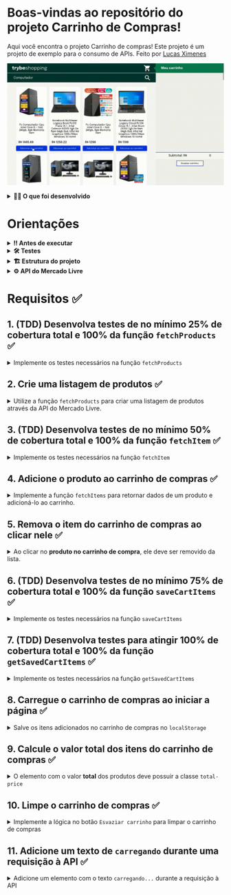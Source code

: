 # Boas-vindas ao repositório do projeto Carrinho de Compras!

Aqui você encontra o projeto Carrinho de compras! Este projeto é um projeto de exemplo para o consumo de APIs. Feito por [Lucas Ximenes](https://www.linkedin.com/in/lucasdximenes/)

![Shopping Cart Preview](./shoppingCartPreview.gif)

<details>
  <summary><strong>👨‍💻 O que foi desenvolvido</strong></summary><br />

Foi desenvolvido um **carrinho de compras** totalmente dinâmico! 🛒

Para isso, foi consumido uma **API!** 🤩

Da sigla em inglês _Application Programming Interface_, uma API é um ponto de contato na internet com determinado serviço e nesse projeto foi utilizado a API do Mercado Livre para buscar produtos à venda. 🏷

Nesse projeto foi utilizado o desenvolvimento orientado a testes, o famoso TDD (Test Driven Development)! Que ajuda garantir um código de qualidade, percebendo os casos de uso da sua aplicação e garantindo que ela está funcionando da maneira correta! 🚀

</details>

# Orientações

<details>
  <summary><strong>‼️ Antes de executar</strong></summary><br />

1. Clone o repositório

- `git clone git@github.com:lucasdximenes/shopping-cart.git`.
- Entre na pasta do repositório que você acabou de clonar:
  - `cd shopping-cart`.

2. Instale as dependências e inicialize o projeto

- Instale as dependências:
  - `npm install`

</details>

<details>
  <summary><strong>🛠 Testes</strong></summary><br />

Nesse projeto implementei o TDD (Test Driven Development) também conhecido como _desenvolvimento orientado a testes_, que é uma prática muito utilizada no mercado de trabalho para garantir que o código será implementado da maneira correta. Ou seja, primeiro escrevemos o teste para uma função e depois implementamos a lógica para que a função execute.

Implementei o teste para quatro funções: `fetchProducts`, `fetchItem`, `saveCartItems` e `getSavedCartItems`.

### Cobertura de testes

Para avaliar se os testes estão cobrindo toda a função, foi utilizado a **cobertura de testes**, que avalia a eficácia dos testes implementados de acordo com os requisitos, determinando se cobrem o que foi pedido ou não.

Para executar os testes, execute o comando abaixo:

```bash
npm test
```

Para executar e acompanhar a implementação da sua cobertura de testes, rode o comando abaixo:

```bash
npm run test:coverage
```

</details>

<details>
<summary><strong>🏗 Estrutura do projeto</strong></summary><br />

O arquivo `scripts.js` contém uma estrutura de código inicial, que cria alguns elementos HTML.

É no `script.js` que foi implementado a lógica para desenvolver o projeto.

<details>
  <summary>
    Clique aqui para saber um pouco mais sobre o que cada função faz
  </summary> <br />

- `createProductImageElement`: Cria um elemento de imagem;
- `createCustomElement`: Estrutura para criar um elemento;
- `createProductItemElement`: Cria a lista de produtos;
- `getSkuFromProductItem`: Pega o `id` de um produto;
- `cartItemClickListener`: Escuta a ação de clicar em um item no carrinho;
- `createCartItemElement`: Cria os elementos do carrinho.

</details>

A pasta `helpers` contém os arquivos `fetchItem.js`, `fetchProducts.js`, `getSavedCartItems.js` e `saveCartItems.js` quee foi criado funções que serão utilizadas no código JavaScript.

A pasta `tests`, contém os arquivos `fetchItem.test.js`, `fetchProducts.test.js`, `getSavedCartItems.test.js` e `saveCartItems.test.js`, onde foi implementado os testes para cada uma das funções de mesmo nome.

</details>

<details>
<summary><strong>⚙️ API do Mercado Livre</strong></summary><br />

O [manual da API do Mercado Livre](https://developers.mercadolivre.com.br/pt_br/itens-e-buscas) contém todas as informações acerca da API (retorno, estrutura). Nesse projeto foi utilizado apenas alguns dos _endpoints_, sendo eles:

- `https://api.mercadolibre.com/sites/MLB/search?q=$QUERY`: traz uma lista de produtos, onde `$QUERY` é o termo a ser buscado. Por exemplo, se o termo for `computador`, o retorno será parecido com esse:

  <details>
    <summary>Retorno da requisição de listagem de produtos</summary>

  Esse retorno possui várias informações acerca da lista de produtos. Dento do array `results` é onde você vai encontrar a lista de produtos.

  ```json
  {
    "site_id": "MLB",
    "query": "computador",
    "paging": {
      "total": 406861,
      "offset": 0,
      "limit": 50,
      "primary_results": 1001
    },
    "results": [
      {
        "id": "MLB1341925291",
        "site_id": "MLB",
        "title": "Processador Intel Core I5-9400f 6 Núcleos 128 Gb",
        "seller": {
          "id": 385471334,
          "permalink": null,
          "power_seller_status": null,
          "car_dealer": false,
          "real_estate_agency": false,
          "tags": []
        },
        "price": 899,
        "currency_id": "BRL",
        "available_quantity": 1,
        "sold_quantity": 0,
        "buying_mode": "buy_it_now",
        "listing_type_id": "gold_pro",
        "stop_time": "2039-10-10T04:00:00.000Z",
        "condition": "new",
        "permalink": "https://www.mercadolivre.com.br/processador-intel-core-i5-9400f-6-nucleos-128-gb/p/MLB13953199",
        "thumbnail": "http://mlb-s2-p.mlstatic.com/813265-MLA32241773956_092019-I.jpg",
        "accepts_mercadopago": true,
        "installments": {
          "quantity": 12,
          "amount": 74.92,
          "rate": 0,
          "currency_id": "BRL"
        },
        "address": {
          "state_id": "BR-SP",
          "state_name": "São Paulo",
          "city_id": "BR-SP-27",
          "city_name": "São José dos Campos"
        },
        "shipping": {
          "free_shipping": true,
          "mode": "me2",
          "tags": ["fulfillment", "mandatory_free_shipping"],
          "logistic_type": "fulfillment",
          "store_pick_up": false
        },
        "seller_address": {
          "id": "",
          "comment": "",
          "address_line": "",
          "zip_code": "",
          "country": {
            "id": "BR",
            "name": "Brasil"
          },
          "state": {
            "id": "BR-SP",
            "name": "São Paulo"
          },
          "city": {
            "id": "BR-SP-27",
            "name": "São José dos Campos"
          },
          "latitude": "",
          "longitude": ""
        },
        "attributes": [
          {
            "source": 1,
            "id": "ALPHANUMERIC_MODEL",
            "value_id": "6382478",
            "value_struct": null,
            "values": [
              {
                "name": "BX80684I59400F",
                "struct": null,
                "source": 1,
                "id": "6382478"
              }
            ],
            "attribute_group_id": "OTHERS",
            "name": "Modelo alfanumérico",
            "value_name": "BX80684I59400F",
            "attribute_group_name": "Outros"
          },
          {
            "id": "BRAND",
            "value_struct": null,
            "attribute_group_name": "Outros",
            "attribute_group_id": "OTHERS",
            "source": 1,
            "name": "Marca",
            "value_id": "15617",
            "value_name": "Intel",
            "values": [
              {
                "id": "15617",
                "name": "Intel",
                "struct": null,
                "source": 1
              }
            ]
          },
          {
            "name": "Condição do item",
            "value_id": "2230284",
            "attribute_group_id": "OTHERS",
            "attribute_group_name": "Outros",
            "source": 1,
            "id": "ITEM_CONDITION",
            "value_name": "Novo",
            "value_struct": null,
            "values": [
              {
                "id": "2230284",
                "name": "Novo",
                "struct": null,
                "source": 1
              }
            ]
          },
          {
            "id": "LINE",
            "value_name": "Core i5",
            "attribute_group_id": "OTHERS",
            "attribute_group_name": "Outros",
            "name": "Linha",
            "value_id": "7769178",
            "value_struct": null,
            "values": [
              {
                "id": "7769178",
                "name": "Core i5",
                "struct": null,
                "source": 1
              }
            ],
            "source": 1
          },
          {
            "id": "MODEL",
            "value_struct": null,
            "values": [
              {
                "id": "6637008",
                "name": "i5-9400F",
                "struct": null,
                "source": 1
              }
            ],
            "attribute_group_id": "OTHERS",
            "name": "Modelo",
            "value_id": "6637008",
            "value_name": "i5-9400F",
            "attribute_group_name": "Outros",
            "source": 1
          }
        ],
        "differential_pricing": {
          "id": 33580182
        },
        "original_price": null,
        "category_id": "MLB1693",
        "official_store_id": null,
        "catalog_product_id": "MLB13953199",
        "tags": [
          "brand_verified",
          "good_quality_picture",
          "good_quality_thumbnail",
          "immediate_payment",
          "cart_eligible"
        ],
        "catalog_listing": true
      }
    ]
  }
  ```

  </details>

- `https://api.mercadolibre.com/items/$ItemID`: traz detalhes de um determinado produto, onde `$ItemID` é o `id` do produto a ser buscado. Por exemplo, se o `id` do produto for `MLB1341706310`, o retorno será parecido com esse:

  <details>
    <summary>Retorno da requisição de detalhes de um produto</summary>

  Esse retorno traz informações detalhadas sobre cada um dos produtos. Por exemplo, o `id` desse produto, o `title`, que o título do produto, `price`, que é o preço e assim por diante.

  ```json
  {
    "id": "MLB1341706310",
    "site_id": "MLB",
    "title": "Processador Gamer Amd Ryzen 5 2600 Yd2600bbafbox De 6 Núcleos E 3.9ghz De Frequência",
    "subtitle": null,
    "seller_id": 245718870,
    "category_id": "MLB1693",
    "official_store_id": 1929,
    "price": 1068,
    "base_price": 1068,
    "original_price": null,
    "currency_id": "BRL",
    "initial_quantity": 93,
    "available_quantity": 0,
    "sold_quantity": 50,
    "sale_terms": [],
    "buying_mode": "buy_it_now",
    "listing_type_id": "gold_special",
    "start_time": "2019-10-15T18:13:00.000Z",
    "stop_time": "2040-01-27T00:26:51.000Z",
    "condition": "new",
    "permalink": "https://produto.mercadolivre.com.br/MLB-1341706310-processador-gamer-amd-ryzen-5-2600-yd2600bbafbox-de-6-nucleos-e-39ghz-de-frequncia-_JM",
    "thumbnail_id": "852106-MLA42157659481_062020",
    "thumbnail": "http://http2.mlstatic.com/D_852106-MLA42157659481_062020-I.jpg",
    "secure_thumbnail": "https://http2.mlstatic.com/D_852106-MLA42157659481_062020-I.jpg",
    "pictures": [],
    "video_id": null,
    "descriptions": [],
    "accepts_mercadopago": true,
    "non_mercado_pago_payment_methods": [],
    "shipping": {},
    "international_delivery_mode": "none",
    "seller_address": {},
    "seller_contact": null,
    "location": {},
    "coverage_areas": [],
    "attributes": [],
    "warnings": [],
    "listing_source": "",
    "variations": [],
    "status": "paused",
    "sub_status": [],
    "tags": [],
    "warranty": "Garantia de fábrica: 3 anos",
    "catalog_product_id": "MLB9196241",
    "domain_id": "MLB-COMPUTER_PROCESSORS",
    "parent_item_id": null,
    "differential_pricing": null,
    "deal_ids": [],
    "automatic_relist": false,
    "date_created": "2019-10-15T18:13:00.000Z",
    "last_updated": "2022-02-05T06:46:48.434Z",
    "health": null,
    "catalog_listing": true,
    "channels": []
  }
  ```

  </details>

  </details>

# Requisitos ✅

## 1. (TDD) Desenvolva testes de no mínimo 25% de cobertura total e 100% da função `fetchProducts` ✅

<details>
  <summary>
    Implemente os testes necessários na função <code>fetchProducts</code>
  </summary> <br />

O arquivo para implementar o teste já está criado, se chama `fetchProducts.test.js` e se encontra dentro da pasta `tests`.

**O que você deve testar:**

- Teste se `fetchProducts` é uma função;

- Execute a função `fetchProducts` com o argumento `'computador'` e teste se `fetch` foi chamada;

- Teste se, ao chamar a função `fetchProducts` com o argumento `'computador'`, a função `fetch` utiliza o endpoint `'https://api.mercadolibre.com/sites/MLB/search?q=computador'`;

- Teste se o retorno da função `fetchProducts` com o argumento `'computador'` é uma estrutura de dados igual ao objeto `computadorSearch`, que já está importado no arquivo.

- Teste se, ao chamar a função `fetchProducts` sem argumento, retorna um erro com a mensagem: `'You must provide an url'`.

> **De olho na dica 👀:** Lembre-se de usar o `new Error('mensagem esperada aqui')` para comparar com o objeto retornado da API.
> Leia com bastante atenção o que está sendo solicitado e implemente um teste de cada vez!

⚠️ **Atenção:** Você deve implementar todos os testes acima, independente do que for suficiente para a cobertura de testes.

**O que será testado:**

- Será avaliado se os testes implementados atingem no mínimo 25% da cobertura total e 100% da função `fetchProducts`.

</details>

## 2. Crie uma listagem de produtos ✅

<details>
  <summary>
    Utilize a função <code>fetchProducts</code> para criar uma listagem de produtos através da API do Mercado Livre.
  </summary> <br />

O arquivo da função `fetchProducts` já está criado e se encontra dentro da pasta `helpers` e está importado dentro do arquivo HTML.

- Implemente a função `fetchProducts` para retornar a listagem de produtos;

- Utilize o _endpoint_ `https://api.mercadolibre.com/sites/MLB/search?q=$QUERY`, onde:

  - O valor de `$QUERY` deve ser **obrigatoriamente** o termo `computador`;

  - O retorno de produtos se encontra no array `results`;

- Utilize a função `createProductItemElement()` para criar os componentes _HTML_ referentes a um produto:

  - Adicione cada elemento retornado da função `createProductItemElement(product)` como filho do elemento `<section class="items">`.

**Obs:** Utilize as variáveis fornecidas no código, elas devem se referir aos seguintes campos:

- `sku`: é o campo `id` retornado pela API;
- `name`: é o campo `title` retornado pela API;
- `image`: é o campo `thumbnail` retornado pela API.

Para executar sua função `fetchProducts` basta chamar no seu arquivo `script.js`;

<details>
<summary>Clique aqui para ver o retorno da API</summary>

```json
{
  "site_id": "MLB",
  "country_default_time_zone": "GMT-03:00",
  "query": "$computador",
  "paging": {...},
  "results": [
    {
      "id": "MLB2025368730",
      "site_id": "MLB",
      "title": "Computador Completo Fácil Intel Core I3 8gb Ssd 240gb ",
      "seller": {},
      "price": 1859.07,
      "prices": {},
      "sale_price": null,
      "currency_id": "BRL",
      "available_quantity": 100,
      "sold_quantity": 500,
      "buying_mode": "buy_it_now",
      "listing_type_id": "gold_pro",
      "stop_time": "2041-09-12T04:00:00.000Z",
      "condition": "new",
      "permalink": "https://produto.mercadolivre.com.br/MLB-2025368730-computador-completo-facil-intel-core-i3-8gb-ssd-240gb-_JM",
      "thumbnail": "http://http2.mlstatic.com/D_704139-MLB47542929423_092021-I.jpg",
      "thumbnail_id": "704139-MLB47542929423_092021",
      "accepts_mercadopago": true,
      "installments": {},
      "address": {},
      "shipping": {},
      "seller_address": {},
      "attributes": [],
      "differential_pricing": {},
      "original_price": 1999,
      "category_id": "MLB1649",
      "official_store_id": 3807,
      "domain_id": "MLB-DESKTOP_COMPUTERS",
      "catalog_product_id": null,
      "tags": [],
      "order_backend": 1,
      "use_thumbnail_id": true,
      "offer_score": null,
      "offer_share": null,
      "match_score": null,
      "winner_item_id": null,
      "melicoin": null,
      "discounts": null
    },
    // {...} restante da lista de produtos
  ],
  "sort": {...},
  "available_sorts": {...},
  "filters": {...},
  "available_filters": {...}
}

```

</details>

**O que será testado:**

- O elemento com classe `.item` deve ser cada item da lista de produtos.

</details>

## 3. (TDD) Desenvolva testes de no mínimo 50% de cobertura total e 100% da função `fetchItem` ✅

<details>
  <summary>
    Implemente os testes necessários na função <code>fetchItem</code>
  </summary> <br />

**O que você deve testar:**

- Teste se `fetchItem` é uma função;

- Execute a função `fetchItem` com o argumento do item "MLB1615760527" e teste se `fetch` foi chamada;

- Teste se, ao chamar a função `fetchItem` com o argumento do item "MLB1615760527", a função `fetch` utiliza o endpoint "https://api.mercadolibre.com/items/MLB1615760527";

- Teste se o retorno da função `fetchItem` com o argumento do item "MLB1615760527" é uma estrutura de dados igual ao objeto `item` que já está importado no arquivo.

- Teste se, ao chamar a função `fetchItem` sem argumento, retorna um erro com a mensagem: `'You must provide an url'`.

> **De olho na dica 👀:** Lembre-se de usar o `new Error('mensagem esperada aqui')` para comparar com o objeto retornado da API.
> Leia com bastante atenção o que está sendo solicitado e implemente um teste de cada vez!

**O que será testado:**

- Será avaliado se os testes implementados atingem no mínimo 50% da cobertura total e 100% da função `fetchItem`.

</details>

## 4. Adicione o produto ao carrinho de compras ✅

<details>
  <summary>
    Implemente a função <code>fetchItems</code> para retornar dados de um produto e adicioná-lo ao carrinho.
  </summary> <br />

Cada produto na página _HTML_ possui um botão com o nome `Adicionar ao carrinho` e, ao clicar nesse botão, você deve realizar uma requisição que vai retornar todos os detalhes de um produto.

- Implemente a função `fetchItems` para fazer a requisição dos detalhes de apenas **um** produto;

- Utilize o _endpoint_ `https://api.mercadolibre.com/items/$ItemID`, onde `$ItemID` é o `id` do produto a ser buscado;

- Utilize a função `createCartItemElement()` para criar os componentes _HTML_ referentes a um item do carrinho;

**Obs:** `salePrice` é o campo `price` retornado pela API.

- Adicione o elemento retornado da função `createCartItemElement(product)` como filho do elemento `<ol class="cart__items">`.

Por exemplo, se o `id` do produto for `MLB1341706310`, o retorno do _endpoint_ será algo no formato:

<details>
<summary><strong>Clique aqui para ver o retorno da API</strong></summary>

```json
{
  "id": "MLB1341706310",
  "site_id": "MLB",
  "title": "Processador Amd Ryzen 5 2600 6 Núcleos 64 Gb",
  "subtitle": null,
  "seller_id": 245718870,
  "category_id": "MLB1693",
  "official_store_id": 1929,
  "price": 879,
  "base_price": 879,
  "original_price": null,
  "currency_id": "BRL",
  "initial_quantity": 0,
  "available_quantity": 0,
  "sold_quantity": 0,
  //[...]
  "warranty": "Garantia de fábrica: 3 anos",
  "catalog_product_id": "MLB9196241",
  "domain_id": "MLB-COMPUTER_PROCESSORS",
  "parent_item_id": null,
  "differential_pricing": null,
  "deal_ids": [],
  "automatic_relist": false,
  "date_created": "2019-10-15T18:13:00.000Z",
  "last_updated": "2019-12-20T18:06:54.000Z",
  "health": null,
  "catalog_listing": true
}
```

</details>

**O que será testado:**

- O elemento com classe `.cart__items` deve adicionar o item escolhido, apresentando corretamente suas informações de id, título e preço.

</details>

## 5. Remova o item do carrinho de compras ao clicar nele ✅

<details>
  <summary>
    Ao clicar no <strong>produto no carrinho de compra</strong>, ele deve ser removido da lista.
  </summary> <br />

Ao clicar em um dos itens do carrinho de compras, esse item deve ser removido da lista. Para isso:

- Utilize a função `cartItemClickListener(event)` para implementar a lógica necessária para remover o item do carrinho.

**O que será testado:**

- Remova o item do carrinho de compras ao clicar nele;

</details>

## 6. (TDD) Desenvolva testes de no mínimo 75% de cobertura total e 100% da função `saveCartItems` ✅

<details>
  <summary>
    Implemente os testes necessários na função <code>saveCartItems</code>
  </summary> <br />

O arquivo para implementar o teste já está criado, se chama `saveCartItems.test.js` e se encontra dentro da pasta `tests`.

⚠️ **Atenção:** Não altere a estrutura já implementada nos arquivos de testes, apenas adicione os testes dentro do bloco `describe`.

**O que você deve testar:**

- Teste se, ao executar `saveCartItems` com o argumento `<ol><li>Item</li></ol>`, o método `localStorage.setItem` é chamado;

- Teste se, ao executar `saveCartItems` com o argumento `<ol><li>Item</li></ol>`, o método `localStorage.setItem` é chamado com dois parâmetros, sendo o primeiro 'cartItems' e o segundo sendo o valor passado como argumento para `saveCartItems`.

> **De olho na dica 👀:** Lembre-se de usar o `new Error('mensagem esperada aqui')` para comparar com o objeto retornado da API.
> Leia com bastante atenção o que está sendo solicitado e implemente um teste de cada vez!

⚠️ **Atenção:** Você deve implementar todos os testes acima, independente do que for suficiente para a cobertura de testes.

**O que será testado:**

- Será avaliado se os testes implementados atingem no mínimo 75% da cobertura total e 100% da função `saveCartItems`.

</details>

## 7. (TDD) Desenvolva testes para atingir 100% de cobertura total e 100% da função `getSavedCartItems` ✅

<details>
  <summary>
    Implemente os testes necessários na função <code>getSavedCartItems</code>
  </summary> <br />

O arquivo para implementar o teste já está criado, se chama `getSavedCartItems.test.js` e se encontra dentro da pasta `tests`.

⚠️ **Atenção:** Não altere a estrutura já implementada nos arquivos de testes, apenas adicione os testes dentro do bloco `describe`.

**O que você testar:**

- Teste se, ao executar `getSavedCartItems`, o método `localStorage.getItem` é chamado;

- Teste se, ao executar `getSavedCartItems`, o método `localStorage.getItem` é chamado com o 'cartItems' como parâmetro.

> **De olho na dica 👀:** Lembre-se de usar o `new Error('mensagem esperada aqui')` para comparar com o objeto retornado da API.
> Leia com bastante atenção o que está sendo solicitado e implemente um teste de cada vez!

⚠️ **Atenção:** Você deve implementar todos os testes acima, independente do que for suficiente para a cobertura de testes.

**O que será testado:**

- Será avaliado se os testes implementados atingem 100% da cobertura total e 100% da função `getSavedCartItems`.

</details>

## 8. Carregue o carrinho de compras ao iniciar a página ✅

<details>
  <summary>
    Salve os itens adicionados no carrinho de compras no <code>localStorage</code>
  </summary> <br />

Ao carregar a página, o estado atual do carrinho de compras deve ser carregado do **LocalStorage**. Para que isso funcione, os itens do carrinho de compras devem ser salvos no **LocalStorage**, ou seja, a **adição** e **remoção** de um produto devem ser abordadas para que a lista esteja sempre atualizada.

Para isso, você terá de implementar as funções `saveCartItems` e `getSavedCartItems` que já estão criadas com o nome `saveCartItems.js` e `getSavedCartItems.js`, respectivamente, dentro da pasta `helpers`.

- Implemente a função `saveCartItems` que deve possuir a lógica para apenas **adicionar** o item no `localStorage` em uma chave chamada `cartItems`;

- Implemente a função `getSavedCartItems` que deve possuir a lógica para apenas **retornar** o item do `localStorage`.

⚠️ A função `saveCartItems` **não** deve recuperar os itens do `localStorage`. A função `getSavedCartItems` **não** deve adicionar um item no `localStorage`.

**O que será testado:**

- A página ao ser atualizada deve permanecer com todos os itens do carrinho adicionados anteriomente.

</details>

## 9. Calcule o valor total dos itens do carrinho de compras ✅

<details>
  <summary>
    O elemento com o valor <strong>total</strong> dos produtos deve possuir a classe <code>total-price</code>
  </summary> <br />

Cada vez que o carrinho de compras é modificado, será necessário calcular o valor total dos produtos e apresentá-los na página principal do projeto. Para isso:

- Implemente uma lógica para somar todos os produtos do carrinho;

- Crie um elemento com a classe `total-price` e adicione o texto com o valor total dos produtos;

> **Lembre-se 💭:** Ao adicionar um produto no carrinho é realizada uma requisição para a API. Certifique-se de que a API já retornou as informações antes de realizar a soma dos produtos.

> **De olho na dica 👀:** Não utilize o `toFixed()`, encontre outras alternativas para arredondar valores.

**O que será testado:**

- Calcule o valor total dos itens do carrinho de compras de forma assíncrona;

</details>

## 10. Limpe o carrinho de compras ✅

<details>
  <summary>
    Implemente a lógica no botão <code>Esvaziar carrinho</code> para limpar o carrinho de compras
  </summary> <br />

O botão para esvaziar o carrinho já está implementado, mas ele ainda não cumpre seu objetivo. Para isso:

- Certifique-se que o botão possui **obrigatoriamente** a classe `empty-cart`;

- Implemente a lógica para remover **todos** os itens do carrinho de compras;

**O que será testado:**

- Verifica o botão para limpar carrinho de compras;

</details>

## 11. Adicione um texto de `carregando` durante uma requisição à API ✅

<details>
  <summary>
    Adicione um elemento com o texto <code>carregando...</code> durante a requisição à API
  </summary> <br />

Uma requisição à API gasta um certo tempo e durante esse processo a pessoa que está utilizando a página não tem como saber se a requisição deu certo ou não. Por isso, normalmente é utilizada alguma forma para mostrar que a requisição ainda está em andamento. Para isso:

- Crie um elemento que contenha o texto `carregando...`, que deve ser exibido em algum lugar da página;

- Adicione a classe `loading` ao elemento que possui o texto `carregando...`;

- Exiba esse elemento apenas **durante** a requisição à API.

> **De olho na dica 👀:** Você pode criar uma função que adicione ao DOM o elemento com o texto `carregando...` e outra para retirá-lo, o que acha?

**O que será testado:**

- Verifica se adiciona um texto de "carregando" durante uma requisição à API.

</details>
